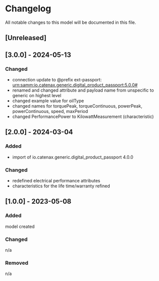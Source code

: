 # Changelog
All notable changes to this model will be documented in this file.

## [Unreleased]

## [3.0.0] - 2024-05-13
### Changed
- connection update to @prefix ext-passport: <urn:samm:io.catenax.generic.digital_product_passport:5.0.0#>
- renamed and changed attribute and payload name from unspecific to generic on highest level
- changed example value for oilType
- changed names for torquePeak, torqueContinuous, powerPeak, powerContinuous, speed, maxPeriod
- changed PerformancePower to KilowattMeasurement (characteristic)


## [2.0.0] - 2024-03-04
### Added
- import of io.catenax.generic.digital_product_passport 4.0.0

### Changed
- redefined electrical performance attributes
- characteristics for the life time/warranty refined

## [1.0.0] - 2023-05-08
### Added
model created

### Changed
n/a

### Removed
n/a


